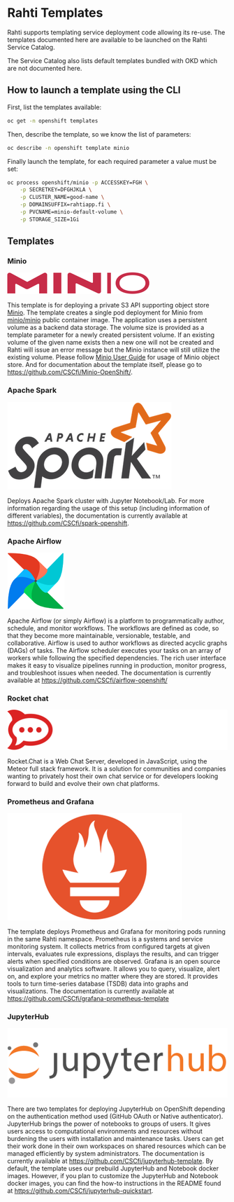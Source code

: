 # Rahti Templates

Rahti supports templating service deployment code allowing its re-use. The
templates documented here are available to be launched on the Rahti Service
Catalog.

The Service Catalog also lists default templates bundled with OKD which are not
documented here.

## How to launch a template using the CLI

First, list the templates available:

```bash
oc get -n openshift templates
```

Then, describe the template, so we know the list of parameters:

```bash
oc describe -n openshift template minio
```

Finally launch the template, for each required parameter a value must be set:

```bash
oc process openshift/minio -p ACCESSKEY=FGH \
    -p SECRETKEY=DFGHJKLA \
    -p CLUSTER_NAME=good-name \
    -p DOMAINSUFFIX=rahtiapp.fi \
    -p PVCNAME=minio-default-volume \
    -p STORAGE_SIZE=1Gi
```

## Templates

### Minio

![MINio](img/minio.svg)

This template is for deploying a private S3 API supporting object store
[Minio](https://min.io/). The template creates a single pod deployment for
Minio from [minio/minio](https://hub.docker.com/r/minio/minio) public container
image. The application uses a persistent volume as a backend data storage. The
volume size is provided as a template parameter for a newly created persistent
volume. If an existing volume of the given name exists then a new one will not
be created and Rahti will issue an error message but the Minio instance will
still utilize the existing volume. Please follow 
[Minio User Guide](https://docs.min.io/docs/minio-quickstart-guide.html)
for usage of Minio object store. And for documentation about the template itself, please go to <https://github.com/CSCfi/Minio-OpenShift/>.

### Apache Spark

![Apache Spark](img/spark-logo-trademark.png)

Deploys Apache Spark cluster with Jupyter Notebook/Lab. For more information regarding the usage of this setup (including information of different variables), the documentation is currently available at <https://github.com/CSCfi/spark-openshift>.

### Apache Airflow

![Apache Airflow](img/airflow.png)

Apache Airflow (or simply Airflow) is a platform to programmatically author, schedule, and monitor workflows. The workflows are defined as code, so that they become more maintainable, versionable, testable, and collaborative. Airflow is used to author workflows as directed acyclic graphs (DAGs) of tasks. The Airflow scheduler executes your tasks on an array of workers while following the specified dependencies. The rich user interface makes it easy to visualize pipelines running in production, monitor progress, and troubleshoot issues when needed. The documentation is currently available at <https://github.com/CSCfi/airflow-openshift/>

### Rocket chat

![Rocker Chat](img/rocketchat.svg)

Rocket.Chat is a Web Chat Server, developed in JavaScript, using the Meteor full stack framework. It is a solution for communities and companies wanting to privately host their own chat service or for developers looking forward to build and evolve their own chat platforms.

### Prometheus and Grafana

![Prometheus](img/prometheus.png)

The template deploys Prometheus and Grafana for monitoring pods running in the same Rahti namespace. Prometheus is a systems and service monitoring system. It collects metrics from configured targets at given intervals, evaluates rule expressions, displays the results, and can trigger alerts when specified conditions are observed. Grafana is an open source visualization and analytics software. It allows you to query, visualize, alert on, and explore your metrics no matter where they are stored. It provides tools to turn time-series database (TSDB) data into graphs and visualizations. The documentation is currently available at <https://github.com/CSCfi/grafana-prometheus-template>

### JupyterHub

![JupyterHub](img/jupyterhub.png)

There are two templates for deploying JupyterHub on OpenShift depending on the authentication method used (GitHub OAuth or Native authenticator). JupyterHub brings the power of notebooks to groups of users. It gives users access to computational environments and resources without burdening the users with installation and maintenance tasks. Users can get their work done in their own workspaces on shared resources which can be managed efficiently by system administrators. The documentation is currently available at <https://github.com/CSCfi/jupyterhub-template>. By default, the template uses our prebuild JupyterHub and Notebook docker images. However, if you plan to customize the JupyterHub and Notebook docker images, you can find the how-to instructions in the README found at  <https://github.com/CSCfi/jupyterhub-quickstart>.
